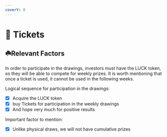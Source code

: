 ```yaml
---
coverY: 0
---
```


# 🌟 Tickets

## ☘️Relevant Factors

In order to participate in the drawings, investors must have the LUCK token, so they will be able to compete for weekly prizes. It is worth mentioning that once a ticket is used, it cannot be used in the following weeks.

Logical sequence for participation in the drawings:

* [x] Acquire the LUCK token&#x20;
* [x] buy Tickets for participation in the weekly drawings&#x20;
* [x] And hope very much for positive results

Important factor to mention:

* [x] Unlike physical draws, we will not have cumulative prizes
